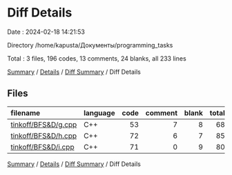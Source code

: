 # Diff Details

Date : 2024-02-18 14:21:53

Directory /home/kapusta/Документы/programming_tasks

Total : 3 files,  196 codes, 13 comments, 24 blanks, all 233 lines

[Summary](results.md) / [Details](details.md) / [Diff Summary](diff.md) / Diff Details

## Files
| filename | language | code | comment | blank | total |
| :--- | :--- | ---: | ---: | ---: | ---: |
| [tinkoff/BFS&D/g.cpp](/tinkoff/BFS&D/g.cpp) | C++ | 53 | 7 | 8 | 68 |
| [tinkoff/BFS&D/h.cpp](/tinkoff/BFS&D/h.cpp) | C++ | 72 | 6 | 7 | 85 |
| [tinkoff/BFS&D/i.cpp](/tinkoff/BFS&D/i.cpp) | C++ | 71 | 0 | 9 | 80 |

[Summary](results.md) / [Details](details.md) / [Diff Summary](diff.md) / Diff Details